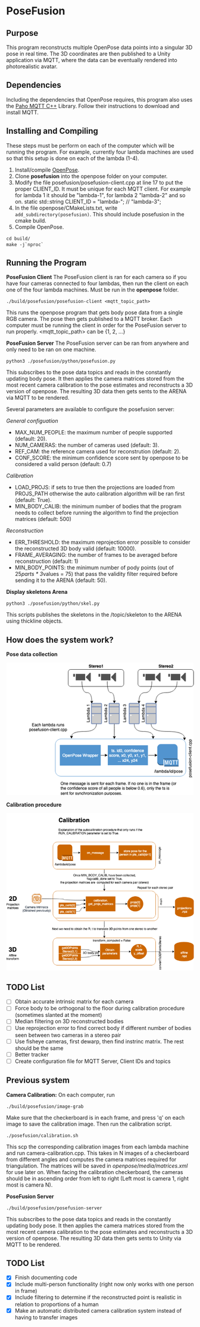 PoseFusion
====================================



## Purpose
This program reconstructs multiple OpenPose data points into a singular 3D pose in real time. The 3D coordinates are then published to a Unity application via MQTT, where the data can be eventually rendered into photorealistic avatar.


## Dependencies
Including the dependencies that OpenPose requires, this program also uses the [Paho MQTT C++](https://github.com/eclipse/paho.mqtt.cpp) Library. Follow their instructions to download and install MQTT.


## Installing and Compiling
These steps must be perform on each of the computer which will be running the program. For example, currently four lambda machines are used so that this setup is done on each of the lambda (1-4).
1. Install/compile [OpenPose](https://github.com/CMU-Perceptual-Computing-Lab/openpose).
2. Clone **posefusion** into the openpose folder on your computer.
3. Modify the file posefusion/posefusion-client.cpp at line 17 to put the proper CLIENT_ID. It must be unique for each MQTT client. For example for lambda 1 it should be "lambda-1", for lambda 2 "lambda-2" and so on.
static std::string CLIENT_ID   = "lambda-"; // "lambda-3";
4. In the file openpose/CMakeLists.txt, write `add_subdirectory(posefusion)`. This should include posefusion in the cmake build.
5. Compile OpenPose.
```
cd build/
make -j`nproc`
```


## Running the Program

**PoseFusion Client**
The PoseFusion client is ran for each camera so if you have four cameras connected to four lambdas, then run the client on each one of the four lambda machines.
Must be run in the **openpose** folder.
```
./build/posefusion/posefusion-client <mqtt_topic_path>
```
This runs the openpose program that gets body pose data from a single RGB camera. The pose then gets published to a MQTT broker. Each computer must be running the client in order for the PoseFusion server to run properly. <mqtt_topic_path> can be {1, 2, ...}

**PoseFusion Server**
The PoseFusion server can be ran from anywhere and only need to be ran on one machine.
```
python3 ./posefusion/python/posefusion.py
```
This subscribes to the pose data topics and reads in the constantly updating body pose. It then applies the camera matrices stored from the most recent camera calibration to the pose estimates and reconstructs a 3D version of openpose. The resulting 3D data then gets sents to the ARENA via MQTT to be rendered.

Several parameters are available to configure the posefusion server:

*General configuation*
 - MAX_NUM_PEOPLE: the maximum number of people supported (default: 20).
 - NUM_CAMERAS: the number of cameras used (default: 3).
 - REF_CAM: the reference camera used for reconstrution (default: 2).
 - CONF_SCORE: the minimum confidence score sent by openpose to be considered a valid person (default: 0.7)

*Calibration*
 - LOAD_PROJS: if sets to true then the projections are loaded from PROJS_PATH otherwise the auto calibration algorithm will
               be ran first (default: True).
 - MIN_BODY_CALIB: the minimum number of bodies that the program needs to collect before running the algorithm to find the
                   projection matrices (default: 500)

*Reconstruction*
 - ERR_THRESHOLD: the maximum reprojection error possible to consider the reconstructed 3D body valid (default: 10000).
 - FRAME_AVERAGING: the number of frames to be averaged before reconstruction (default: 1)
 - MIN_BODY_POINTS: the minimum number of pody points (out of 25*parts * 3*values = 75) that pass the validity filter required before sending it to the ARENA (default: 50).

**Display skeletons Arena**
```
python3 ./posefusion/python/skel.py
```
This scripts publishes the skeletons in the /topic/skeleton to the ARENA using thickline objects.

## How does the system work?
**Pose data collection**

![Pose data collection](/images/DataCollectDiagram.png)

**Calibration procedure**

![Calibration procedure](/images/CalibrationDiagram.png)


## TODO List
- [ ] Obtain accurate intrinsic matrix for each camera
- [ ] Force body to be orthogonal to the floor during calibration procedure (sometimes slanted at the moment)
- [ ] Median filtering on 3D reconstructed bodies
- [ ] Use reprojection error to find correct body if different number of bodies seen between two cameras in a stereo pair
- [ ] Use fisheye cameras, first dewarp, then find instrinc matrix. The rest should be the same
- [ ] Better tracker
- [ ] Create configuration file for MQTT Server, Client IDs and topics

## Previous system
**Camera Calibration:**
On each computer, run 
```
./build/posefusion/image-grab
``` 
Make sure that the checkerboard is in each frame, and press 'q' on each image to save the calibration image.
Then run the calibration script.
```
./posefusion/calibration.sh
```
This scp the corresponding calibration images from each lambda machine and run camera-calibration.cpp. This takes in N images of a checkerboard from different angles and computes the camera matrices required for triangulation. The matrices will be saved in *openpose/media/matrices.xml* for use later on. When facing the calibration checkerboard, the cameras should be in ascending order from left to right (Left most is camera 1, right most is camera N).

**PoseFusion Server**
```
./build/posefusion/posefusion-server
```
This subscribes to the pose data topics and reads in the constantly updating body pose. It then applies the camera matrices stored from the most recent camera calibration to the pose estimates and reconstructs a 3D version of openpose. The resulting 3D data then gets sents to Unity via MQTT to be rendered.


## TODO List
- [x] Finish documenting code
- [x] Include multi-person functionality (right now only works with one person in frame)
- [x] Include filtering to determine if the reconstructed point is realistic in relation to proportions of a human
- [x] Make an automatic distributed camera calibration system instead of having to transfer images